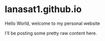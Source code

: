 lanasat1.github.io
======================

Hello World, welcome to my personal website

I'll be posting some pretty raw content here. 
